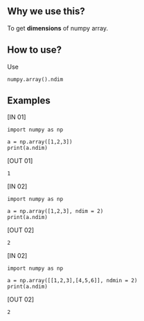## Why we use this?

To get **dimensions** of numpy array.

## How to use?

Use 
```
numpy.array().ndim
```

## Examples

[IN 01]
```
import numpy as np

a = np.array([1,2,3])
print(a.ndim)
```
[OUT 01]
```
1
```

[IN 02]
```
import numpy as np

a = np.array([1,2,3], ndim = 2)
print(a.ndim)
```
[OUT 02]
```
2
```

[IN 02]
```
import numpy as np

a = np.array([[1,2,3],[4,5,6]], ndmin = 2)
print(a.ndim)
```
[OUT 02]
```
2
```
